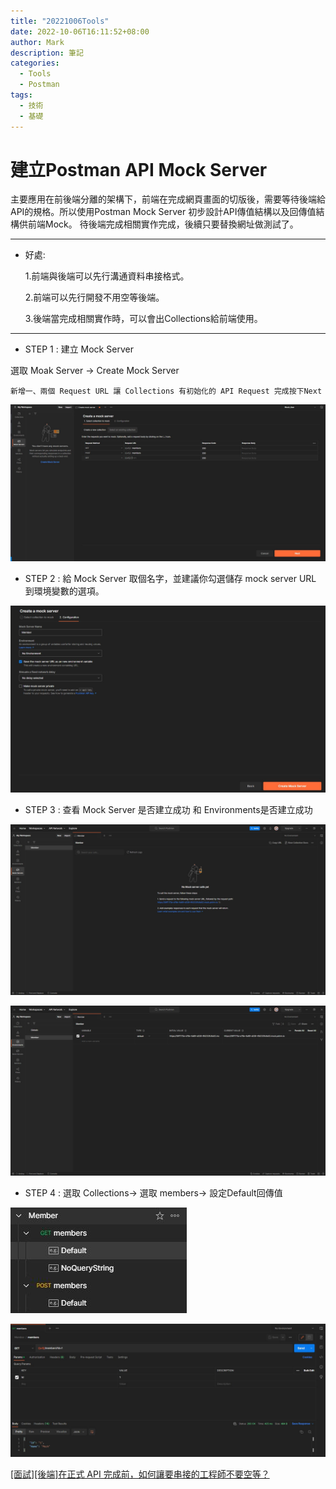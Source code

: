 ```yaml
---
title: "20221006Tools"
date: 2022-10-06T16:11:52+08:00
author: Mark
description: 筆記
categories:
  - Tools
  - Postman 
tags:
  - 技術
  - 基礎
---
```


# 建立Postman API Mock Server

主要應用在前後端分離的架構下，前端在完成網頁畫面的切版後，需要等待後端給API的規格。所以使用Postman Mock Server 初步設計API傳值結構以及回傳值結構供前端Mock。
待後端完成相關實作完成，後續只要替換網址做測試了。

---
- 好處:

  1.前端與後端可以先行溝通資料串接格式。
  
  2.前端可以先行開發不用空等後端。
  
  3.後端當完成相關實作時，可以會出Collections給前端使用。

---

- STEP 1 : 建立 Mock Server

選取 Moak Server -> Create Mock Server

    新增一、兩個 Request URL 讓 Collections 有初始化的 API Request 完成按下Next

![1](/static/images/step1postman.JPG)

- STEP 2 : 給 Mock Server 取個名字，並建議你勾選儲存 mock server URL 到環境變數的選項。

![2](/static/images/step2postman.JPG)

- STEP 3 : 查看 Mock Server 是否建立成功 和 Environments是否建立成功

![3](/static/images/step3postman.JPG)

![4](/static/images/step4postman.JPG)

- STEP 4 : 選取 Collections-> 選取 members-> 設定Default回傳值

![5.1](/static/images/step5_1postman.JPG)

![5](/static/images/step5postman.JPG)










[[面試][後端]在正式 API 完成前，如何讓要串接的工程師不要空等？](https://ithelp.ithome.com.tw/articles/10267680)
